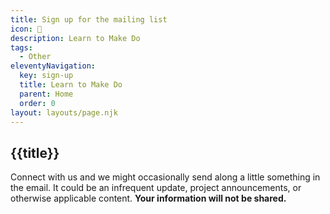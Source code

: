 ```yaml
---
title: Sign up for the mailing list
icon: 📃
description: Learn to Make Do
tags:
  - Other
eleventyNavigation:
  key: sign-up
  title: Learn to Make Do
  parent: Home
  order: 0
layout: layouts/page.njk
---
```

 
 <r-grid columns=6 columns-s=2>
  <r-cell span=row>
    <h2>
      {{title}}
    </h2>
    <p>
      Connect with us and we might occasionally send along a little something in the email. It could be an infrequent update, project announcements, or otherwise applicable content. <b>Your information will not be shared.</b>
    </p>
  </r-cell>
  </r-grid> 
